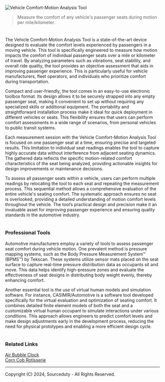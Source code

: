 ![Vehicle Comfort-Motion Analysis Tool](https://github.com/user-attachments/assets/ef1a2fde-cef9-4e99-9086-4ae153191bd7)

> Measure the comfort of any vehicle's passenger seats during motion per mile/kilometer.
#

The Vehicle Comfort-Motion Analysis Tool is a state-of-the-art device designed to evaluate the comfort levels experienced by passengers in a moving vehicle. This tool is specifically engineered to measure how motion impacts the comfort of individual passenger seats over a mile or kilometer of travel. By analyzing parameters such as vibrations, seat stability, and overall ride quality, the tool provides an objective assessment that aids in improving passenger experience. This is particularly useful for vehicle manufacturers, fleet operators, and individuals who prioritize comfort during transportation.

Compact and user-friendly, the tool comes in an easy-to-use electronic toolbox format. Its design allows it to be securely strapped into any empty passenger seat, making it convenient to set up without requiring any specialized skills or additional equipment. The portability and straightforward installation process make it ideal for quick deployment in different vehicles or seats. This flexibility ensures that users can perform comfort assessments in a wide range of scenarios, from personal vehicles to public transit systems.

Each measurement session with the Vehicle Comfort-Motion Analysis Tool is focused on one passenger seat at a time, ensuring precise and targeted results. This limitation to individual seat readings enables the tool to capture highly accurate data without interference from adjacent seating dynamics. The gathered data reflects the specific motion-related comfort characteristics of the seat being analyzed, providing actionable insights for design improvements or maintenance decisions.

To assess all passenger seats within a vehicle, users can perform multiple readings by relocating the tool to each seat and repeating the measurement process. This sequential method allows a comprehensive evaluation of the entire vehicle's seating comfort. The systematic approach ensures no seat is overlooked, providing a detailed understanding of motion comfort levels throughout the vehicle. The tool’s practical design and precision make it an invaluable asset for improving passenger experience and ensuring quality standards in the automotive industry.

#
### Professional Tools

Automotive manufacturers employ a variety of tools to assess passenger seat comfort during vehicle motion. One prevalent method is pressure mapping systems, such as the Body Pressure Measurement System™ (BPMS™) by Tekscan. These systems utilize sensor mats placed on the seat surface to capture real-time pressure distribution data as occupants sit and move. This data helps identify high-pressure zones and evaluate the effectiveness of seat designs in distributing body weight evenly, thereby enhancing comfort.

Another essential tool is the use of virtual human models and simulation software. For instance, CASIMIR/Automotive is a software tool developed specifically for the virtual evaluation and optimization of seating comfort. It combines detailed finite element models of both the seat and a customizable virtual human occupant to simulate interactions under various conditions. This approach allows engineers to predict comfort levels and make design adjustments early in the development process, reducing the need for physical prototypes and enabling a more efficient design cycle.

#
### Related Links

[Air Bubble Clock](https://github.com/sourceduty/Air_Bubble_Clock)
<br>
[Corn Cob Rotisserie](https://github.com/sourceduty/Corn_Cob_Rotisserie)

***
Copyright (C) 2024, Sourceduty - All Rights Reserved.
